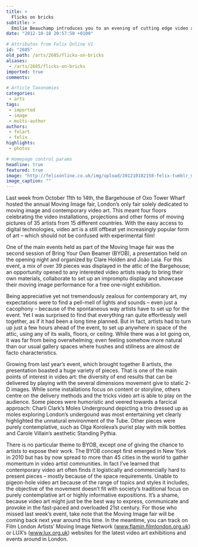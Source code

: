 ```yaml
---
title: >
  Flicks on bricks
subtitle: >
  Emilie Beauchamp introduces you to an evening of cutting edge video art
date: "2012-10-18 20:57:50 +0100"

# Attributes from Felix Online V1
id: "2685"
old_path: /arts/2685/flicks-on-bricks
aliases:
 - /arts/2685/flicks-on-bricks
imported: true
comments:

# Article Taxonomies
categories:
 - arts
tags:
 - imported
 - image
 - multi-author
authors:
 - felart
 - felix
highlights:
 - photos

# Homepage control params
headline: true
featured: true
image: "http://felixonline.co.uk/img/upload/201210182158-felix-tumblr_mby2qgwfnw1qi7eogo4_1280.jpg"
image_caption: ""
---
```


Last week from October 11th to 14th, the Bargehouse of Oxo Tower Wharf hosted the annual Moving Image fair, London’s only fair solely dedicated to moving image and contemporary video art. This meant four floors celebrating the video installations, projections and other forms of moving pictures of 35 artists from 15 different countries. With the easy access to digital technologies, video art is a still offbeat yet increasingly popular form of art – which should not be confused with experimental film!

One of the main events held as part of the Moving Image fair was the second session of Bring Your Own Beamer (BYOB), a presentation held on the opening night and organized by Clare Holden and João Laia. For this event, a mix of over 39 pieces was displayed in the attic of the Bargehouse; an opportunity opened to any interested video artists ready to bring their own materials, collaborate to set up an impromptu display and showcase their moving image performance for a free one-night exhibition.

Being appreciative yet not tremendously zealous for contemporary art, my expectations were to find a pell-mell of lights and sounds – even just a cacophony – because of the spontaneous way artists have to set up for the event. Yet I was surprised to find that everything ran quite effortlessly well together, as if it had been a long time planned. But in fact, artists had to turn up just a few hours ahead of the event, to set up anywhere in space of the attic, using any of its walls, floors, or ceiling. While there was a lot going on, it was far from being overwhelming; even feeling somehow more natural than our usual gallery spaces where hushes and stillness are almost de facto characteristics.

Growing from last year’s event, which brought together 8 artists, the presentation boasted a huge variety of pieces. That is one of the main points of interest in video art: the diversity of end results that can be delivered by playing with the several dimensions movement give to static 2-D images. While some installations focus on content or storyline, others centre on the delivery methods and the tricks video art is able to play on the audience. Some pieces were humoristic and veered towards a farcical approach: Charli Clark’s Moles Underground depicting a trio dressed up as moles exploring London’s undergound was most entertaining yet clearly highlighted the unnatural environment of the Tube. Other pieces were purely contemplative, such as Olga Koroleva’s purist play with milk bottles and Carole Villain’s aesthetic Standing Pythia.

There is no particular theme to BYOB, except one of giving the chance to artists to expose their work. The BYOB concept first emerged in New York in 2010 but has by now spread to more than 45 cities in the world to gather momentum in video artist communities. In fact I’ve learned that contemporary video art often finds it logistically and commercially hard to present pieces – mostly because of the space requirements. Unable to pigeon-hole video art because of the range of topics and styles it includes, the objective of the movement doesn’t fit with society’s traditional focus on purely contemplative art or highly informative expositions. It’s a shame, because video art might just be the best way to express, communicate and provoke in the fast-paced and overloaded 21st century. For those who missed last week’s event, take note that the Moving Image fair will be coming back next year around this time. In the meantime, you can track on Film London Artists’ Moving Image Network (www.flamin.filmlondon.org.uk) or LUX’s (www.lux.org.uk) websites for the latest video art exhibitions and events around in London.
